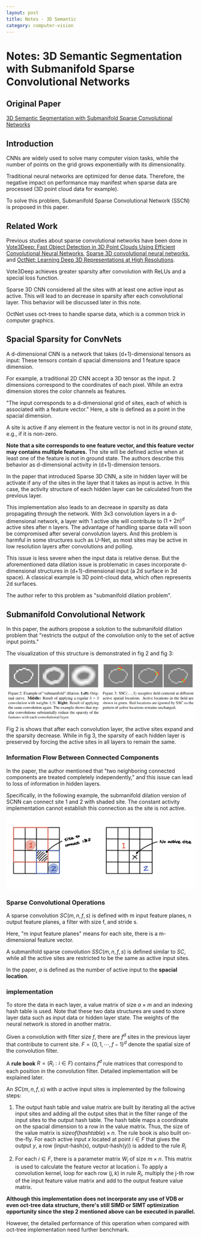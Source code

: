```yaml
---
layout: post
title: Notes - 3D Semantic 
category: computer-vision
---
```


# Notes: 3D Semantic Segmentation with Submanifold Sparse Convolutional Networks

## Original Paper

[3D Semantic Segmentation with Submanifold Sparse Convolutional Networks](https://arxiv.org/abs/1711.10275)

## Introduction

CNNs are widely used to solve many computer vision tasks, while the number of points on the grid grows exponentially with its dimensionality.

Traditional neural networks are optimized for dense data. Therefore, the negative impact on performance may manifest when sparse data are processed (3D point cloud data for example).

To solve this problem, Submanifold Sparse Convolutional Network (SSCN) is proposed in this paper.

## Related Work

Previous studies about sparse convolutional networks have been done in [Vote3Deep: Fast Object Detection in 3D Point Clouds Using Efficient Convolutional Neural Networks](https://arxiv.org/abs/1609.06666), [Sparse 3D convolutional neural networks](https://arxiv.org/abs/1505.02890), and [OctNet: Learning Deep 3D Representations at High Resolutions](https://arxiv.org/abs/1611.05009).

Vote3Deep achieves greater sparsity after convolution with ReLUs and a special loss function.

Sparse 3D CNN considered all the sites with at least one active input as active. This will lead to an decrease in sparsity after each convolutional layer. This behavior will be discussed later in this note.

OctNet uses oct-trees to handle sparse data, which is a common trick in computer graphics.

## Spacial Sparsity for ConvNets

A d-dimensional CNN is a network that takes (d+1)-dimensional tensors as input:
These tensors contain d spacial dimensions and 1 feature space dimension.

For example, a traditional 2D CNN accept a 3D tensor as the input. 2 dimensions correspond to the coordinates of each pixel. While an extra dimension stores the color channels as features.

"The input corresponds to a d-dimensional grid of sites, each of which is associated with a feature vector." Here, a site is defined as a point in the spacial dimension.

A site is active if any element in the feature vector is not in its *ground state*, e.g., if it is non-zero.

**Note that a site corresponds to one feature vector, and this feature vector may contains multiple features.** The site will be defined active when at least one of the feature is not in ground state. The authors describe this behavior as d-dimensional activity in (d+1)-dimension tensors.

In the paper that introduced Sparse 3D CNN, a site in hidden layer will be activate if any of the sites in the layer that it takes as input is active. In this case, the activity structure of each hidden layer can be calculated from the previous layer.

This implementation also leads to an decrease in sparsity as data propagating through the network. With 3x3 convolution layers in a d-dimensional network, a layer with $1$ active site will contribute to $(1+2n)^d$ active sites after n layers. The advantage of handling sparse data will soon be compromised after several convolution layers. And this problem is harmful in some structures such as U-Net, as most sites may be active in low resolution layers after convolutions and polling.

This issue is less severe when the input data is relative dense. But the aforementioned data dilation issue is problematic in cases incorporate d-dimensional structures in (d+1)-dimensional input (a 2d surface in 3d space). A classical example is 3D point-cloud data, which often represents 2d surfaces.

The author refer to this problem as "submanifold dilation problem".

## Submanifold Convolutional Network

In this paper, the authors propose a solution to the submanifold dilation problem that "restricts the output of the convolution only to the set of active input points."

The visualization of this structure is demonstrated in fig 2 and fig 3:

![fig-2-and-3](/images/2023-05-15-23-39-31.png)

Fig 2 is shows that after each convolution layer, the active sites expand and the sparsity decrease. While in fig 3, the sparsity of each hidden layer is preserved by forcing the active sites in all layers to remain the same.

### Information Flow Between Connected Components

In the paper, the author mentioned that "two neighboring connected components are treated completely independently," and this issue can lead to loss of information in hidden layers.

Specifically, in the following example, the submanifold dilation version of SCNN can connect site 1 and 2 with shaded site. The constant activity implementation cannot establish this connection as the site is not active.

![submanifold-dilation-vs-constant-activity](/images/2023-05-15-23-54-57.png)

### Sparse Convolutional Operations

A sparse convolution $SC(m, n, f, s)$ is defined with m input feature planes, n output feature planes, a filter with size f, and stride s.

Here, "m input feature planes" means for each site, there is a m-dimensional feature vector.

A submanifold sparse convolution $SSC(m, n, f, s)$ is defined similar to $SC$, while all the active sites are restricted to be the same as active input sites.

In the paper, $a$ is defined as the number of active input to the **spacial location**.

### implementation

To store the data in each layer, a value matrix of size $a \times m$ and an indexing hash table is used. Note that these two data structures are used to store layer data such as input data or hidden layer state. The weights of the neural network is stored in another matrix.

Given a convolution with filter size $f$, there are $f^d$ sites in the previous layer that contribute to current site. $F = \{ 0, 1, \cdots , f-1 \}^d$ denote the spatial size of the convolution filter.

A **rule book** $R = (R_{i} : i \in F)$ contains $f^d$ rule matrices that correspond to each position in the convolution filter. Detailed implementation will be explained later.

An $SC(m, n, f, s)$ with $a$ active input sites is implemented by the following steps:

1. The output hash table and value matrix are built by iterating all the active input sites and adding all the output sites that in the filter range of the input sites to the output hash table.
The hash table maps a coordinate on the spacial dimension to a row in the value matrix.
Thus, the size of the value matrix is $sizeof(hashtable) \times n$.
The rule book is also built on-the-fly. For each active input $x$ located at point $i \in F$ that gives the output $y$, a row (input-hash(x), output-hash(y)) is added to the rule $R_i$

2. For each $i \in F$, there is a parameter matrix $W_i$ of size $m \times n$. This matrix is used to calculate the feature vector at location i. To apply a convolution kernel, loop for each row $(j, k)$ in rule $R_i$, multiply the j-th row of the input feature value matrix and add to the output feature value matrix.

**Although this implementation does not incorporate any use of VDB or even oct-tree data structure, there's still SIMD or SIMT optimization opportunity since the step 2 mentioned above can be executed in parallel.**

However, the detailed performance of this operation when compared with oct-tree implementation need further benchmark.
